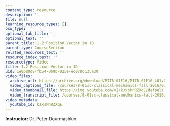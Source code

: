 ```yaml
---
content_type: resource
description: ''
file: null
learning_resource_types: []
ocw_type: ''
optional_tab_title: ''
optional_text: ''
parent_title: 1.2 Position Vector in 1D
parent_type: CourseSection
related_resources_text: ''
resource_index_text: ''
resourcetype: Video
title: 1.2 Position Vector in 1D
uid: 1e0b80d8-fb54-0b9b-025e-ec078c135a30
video_files:
  archive_url: https://archive.org/download/MIT8.01F16/MIT8_01F16_L01v02_360p.mp4
  video_captions_file: /courses/8-01sc-classical-mechanics-fall-2016/077e3c3c607a5198b91ca79c79bd25a5_kJxsMnRZXqE.vtt
  video_thumbnail_file: https://img.youtube.com/vi/kJxsMnRZXqE/default.jpg
  video_transcript_file: /courses/8-01sc-classical-mechanics-fall-2016/deeb8104f1442eadb1ae43bf0054e800_kJxsMnRZXqE.pdf
video_metadata:
  youtube_id: kJxsMnRZXqE
---
```


**Instructor:** Dr. Peter Dourmashkin